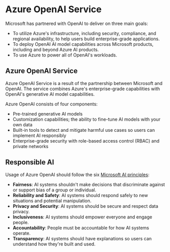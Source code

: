 # Azure OpenAI Service

Microsoft has partnered with OpenAI to deliver on three main goals:

- To utilize Azure's infrastructure, including security, compliance, and regional availability, to help users build enterprise-grade applications.
- To deploy OpenAI AI model capabilities across Microsoft products, including and beyond Azure AI products.
- To use Azure to power all of OpenAI's workloads.

## Azure OpenAI Service
Azure OpenAI Service is a result of the partnership between Microsoft and OpenAI. The service combines Azure's enterprise-grade capabilities with OpenAI's generative AI model capabilities.

Azure OpenAI consists of four components:

- Pre-trained generative AI models
- Customization capabilities; the ability to fine-tune AI models with your own data
- Built-in tools to detect and mitigate harmful use cases so users can implement AI responsibly
- Enterprise-grade security with role-based access control (RBAC) and private networks

## Responsible AI
Usage of Azure OpenAI should follow the six [Microsoft AI principles](https://learn.microsoft.com/en-us/azure/machine-learning/concept-responsible-ai):

- **Fairness**: AI systems shouldn't make decisions that discriminate against or support bias of a group or individual.
- **Reliability and Safety**: AI systems should respond safely to new situations and potential manipulation.
- **Privacy and Security**: AI systems should be secure and respect data privacy.
- **Inclusiveness**: AI systems should empower everyone and engage people.
- **Accountability**: People must be accountable for how AI systems operate.
- **Transparency**: AI systems should have explanations so users can understand how they're built and used.

